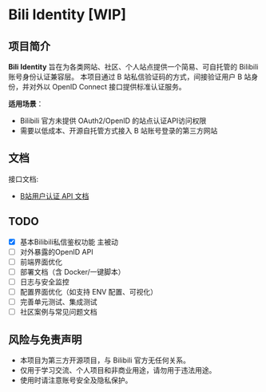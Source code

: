# Bili Identity [WIP]

## 项目简介

**Bili Identity** 旨在为各类网站、社区、个人站点提供一个简易、可自托管的 Bilibili 账号身份认证兼容层。
本项目通过 B 站私信验证码的方式，间接验证用户 B 站身份，并对外以 OpenID Connect 接口提供标准认证服务。

**适用场景**：

- Bilibili 官方未提供 OAuth2/OpenID 的站点认证API访问权限
- 需要以低成本、开源自托管方式接入 B 站账号登录的第三方网站

## 文档

接口文档:

- [B站用户认证 API 文档](docs/auth_api.md)

## TODO

- [x] 基本Bilibili私信鉴权功能 主被动
- [ ] 对外暴露的OpenID API
- [ ] 前端界面优化
- [ ] 部署文档（含 Docker/一键脚本）
- [ ] 日志与安全监控
- [ ] 配置界面优化（如支持 ENV 配置、可视化）
- [ ] 完善单元测试、集成测试
- [ ] 社区案例与常见问题文档

## 风险与免责声明

- 本项目为第三方开源项目，与 Bilibili 官方无任何关系。
- 仅用于学习交流、个人项目和非商业用途，请勿用于违法用途。
- 使用时请注意账号安全及隐私保护。
